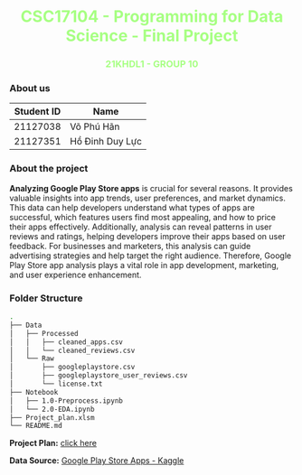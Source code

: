 # <center style="color:#a7ff83"> CSC17104 - Programming for  Data Science - Final Project

### <center style="color:#a7ff83"> 21KHDL1 - GROUP 10

<!-- ## <span style="color:#17b978">**Introduction**</span> -->
### **About us**

| Student ID | Name                |
| ---------- | ------------------- |
| 21127038   | Võ Phú Hãn          |
| 21127351   | Hồ Đinh Duy Lực     |

### **About the project**

**Analyzing Google Play Store apps** is crucial for several reasons. It provides valuable insights into app trends, user preferences, and market dynamics. This data can help developers understand what types of apps are successful, which features users find most appealing, and how to price their apps effectively. Additionally, analysis can reveal patterns in user reviews and ratings, helping developers improve their apps based on user feedback. For businesses and marketers, this analysis can guide advertising strategies and help target the right audience. Therefore, Google Play Store app analysis plays a vital role in app development, marketing, and user experience enhancement.

<!-- ## <span style="color:#17b978">**Tree Structure**</span> -->

### **Folder Structure**

```bash
.
├── Data
│   ├── Processed
│   │   ├── cleaned_apps.csv
│   │   └── cleaned_reviews.csv
│   └── Raw
│       ├── googleplaystore.csv
│       ├── googleplaystore_user_reviews.csv
│       └── license.txt
├── Notebook
│   ├── 1.0-Preprocess.ipynb
│   └── 2.0-EDA.ipynb
├── Project_plan.xlsm
└── README.md
```

<!-- ## <span style="color:#17b978">**Project Plan**</span> -->

**Project Plan:** [click here](Project_plan.xlsm)

**Data Source:** [Google Play Store Apps - Kaggle](https://www.kaggle.com/datasets/lava18/google-play-store-apps/)